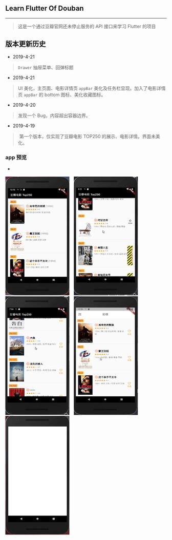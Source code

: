 ## Learn Flutter Of Douban

------

> 这是一个通过豆瓣官网还未停止服务的 API 接口来学习 Flutter 的项目

## 版本更新历史
* 2019-4-21  
> `Drawer` 抽屉菜单、回弹标题

* 2019-4-21  
>	UI 美化，主页面、电影详情页 `appBar` 美化及任务栏显现。加入了电影详情页 `appBar` 的 bottom 图标、美化收藏图标。

* 2019-4-20  
> 	发现一个 Bug，内容超出容器边界。 

* 2019-4-19  
> 	​	第一个版本，仅实现了豆瓣电影 TOP250 的展示、电影详情。界面未美化。
>

### 	app 预览

* <center class="half">
<img src="https://github.com/Dosimz/Learn-flutter-of-douban/blob/master/gifPhoto/initState.gif" width="200" height="370" style="margin-right:10px;"/>
<img src="https://github.com/Dosimz/Learn-flutter-of-douban/blob/master/gifPhoto/firstBug.gif" width="200" height="370" style="margin-right:10px;"/>
<img src="https://github.com/Dosimz/Learn-flutter-of-douban/blob/master/gifPhoto/newActionStar.gif" width="200" height="370" style="margin-right:10px;"/>
<img src="https://github.com/Dosimz/Learn-flutter-of-douban/blob/master/gifPhoto/UpdateUI.gif" width="200" height="370" style="margin-right:10px;"/>
<img src="https://github.com/Dosimz/Learn-flutter-of-douban/blob/master/gifPhoto/drawerOver.gif" width="200" height="370" style="margin-right:10px;"/>
</center>



